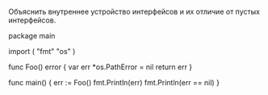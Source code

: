 Объяснить внутреннее устройство интерфейсов и их отличие от пустых интерфейсов.

package main

import (
  "fmt"
  "os"
)

func Foo() error {
  var err *os.PathError = nil
  return err
}

func main() {
  err := Foo()
  fmt.Println(err)
  fmt.Println(err == nil)
}